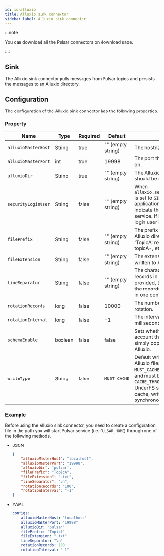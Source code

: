 ```yaml
---
id: io-alluxio
title: Alluxio sink connector
sidebar_label: Alluxio sink connector
---
```


:::note

You can download all the Pulsar connectors on [download page](pathname:///download).

::::

## Sink

The Alluxio sink connector pulls messages from Pulsar topics and persists the messages to an Alluxio directory.

## Configuration

The configuration of the Alluxio sink connector has the following properties.

### Property

| Name | Type|Required | Default | Description
|------|----------|----------|---------|-------------|
| `alluxioMasterHost` | String | true | "" (empty string) | The hostname of Alluxio master. |
| `alluxioMasterPort` | int | true | 19998 | The port that Alluxio master node runs on. |
| `alluxioDir` | String | true | "" (empty string) | The Alluxio directory from which files should be read from or written to. |
| `securityLoginUser` | String | false | "" (empty string) | When `alluxio.security.authentication.type` is set to `SIMPLE` or `CUSTOM`, user application uses this property to indicate the user requesting Alluxio service. If it is not set explicitly, the OS login user is used. |
| `filePrefix` | String | false | "" (empty string) | The prefix of the files to create in the Alluxio directory (e.g. a value of 'TopicA' results in files named topicA-, topicA-, etc being produced). |
| `fileExtension` | String | false | "" (empty string) | The extension to add to the files written to Alluxio (e.g. '.txt'). |
| `lineSeparator` | String | false | "" (empty string) | The character used to separate records in a text file. If no value is provided, then the content from all of the records is concatenated together in one continuous byte array. |
| `rotationRecords` | long | false | 10000 | The number records of Alluxio file rotation. |
| `rotationInterval` | long | false | -1 | The interval to rotate a Alluxio file (in milliseconds). |
| `schemaEnable` | boolean | false | false | Sets whether the Sink has to take into account the Schema or if it should simply copy the raw message to Alluxio. |
| `writeType` | String | false | `MUST_CACHE` | Default write type when creating Alluxio files. Valid options are `MUST_CACHE` (write only goes to Alluxio and must be stored in Alluxio), `CACHE_THROUGH` (try to cache, write to UnderFS synchronously), `THROUGH` (no cache, write to UnderFS synchronously). |

### Example

Before using the Alluxio sink connector, you need to create a configuration file in the path you will start Pulsar service (i.e. `PULSAR_HOME`) through one of the following methods.

* JSON

    ```json
    {
        "alluxioMasterHost": "localhost",
        "alluxioMasterPort": "19998",
        "alluxioDir": "pulsar",
        "filePrefix": "TopicA",
        "fileExtension": ".txt",
        "lineSeparator": "\n",
        "rotationRecords": "100",
        "rotationInterval": "-1"
    }
    ```

* YAML

    ```yaml
    configs:
        alluxioMasterHost: "localhost"
        alluxioMasterPort: "19998"
        alluxioDir: "pulsar"
        filePrefix: "TopicA"
        fileExtension: ".txt"
        lineSeparator: "\n"
        rotationRecords: 100
        rotationInterval: "-1"
    ```
